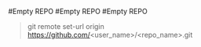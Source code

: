 #Empty REPO
#Empty REPO
#Empty REPO
> git remote set-url origin https://github.com/<user_name>/<repo_name>.git
